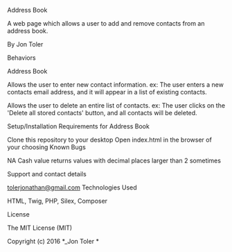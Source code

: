 Address Book



A web page which allows a user to add and remove contacts from an address book.

By Jon Toler

Behaviors

Address Book

Allows the user to enter new contact information.
ex: The user enters a new contacts email address, and it will appear in a list of existing contacts.

Allows the user to delete an entire list of contacts.
ex: The user clicks on the 'Delete all stored contacts' button, and all contacts will be deleted.


Setup/Installation Requirements for Address Book

Clone this repository to your desktop
Open index.html in the browser of your choosing
Known Bugs

NA Cash value returns values with decimal places larger than 2 sometimes

Support and contact details

tolerjonathan@gmail.com
Technologies Used

HTML, Twig, PHP, Silex, Composer

License

The MIT License (MIT)

Copyright (c) 2016 *_Jon Toler *
